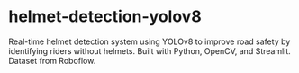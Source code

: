 # helmet-detection-yolov8
Real-time helmet detection system using YOLOv8 to improve road safety by identifying riders without helmets. Built with Python, OpenCV, and Streamlit. Dataset from Roboflow.
